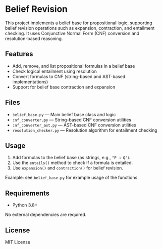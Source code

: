 # Belief Revision

This project implements a belief base for propositional logic, supporting belief revision operations such as expansion, contraction, and entailment checking. It uses Conjunctive Normal Form (CNF) conversion and resolution-based reasoning.

## Features

- Add, remove, and list propositional formulas in a belief base
- Check logical entailment using resolution
- Convert formulas to CNF (string-based and AST-based implementations)
- Support for belief base contraction and expansion

## Files

- `belief_base.py` — Main belief base class and logic
- `cnf_converter.py` — String-based CNF conversion utilities
- `cnf_converter_ast.py` — AST-based CNF conversion utilities
- `resolution_checker.py` — Resolution algorithm for entailment checking

## Usage

1. Add formulas to the belief base (as strings, e.g., `"P → Q"`).
2. Use the `entails()` method to check if a formula is entailed.
3. Use `expansion()` and `contraction()` for belief revision.

Example: see `belief_base.py` for example usage of the functions

## Requirements

- Python 3.8+

No external dependencies are required.

## License

MIT License
